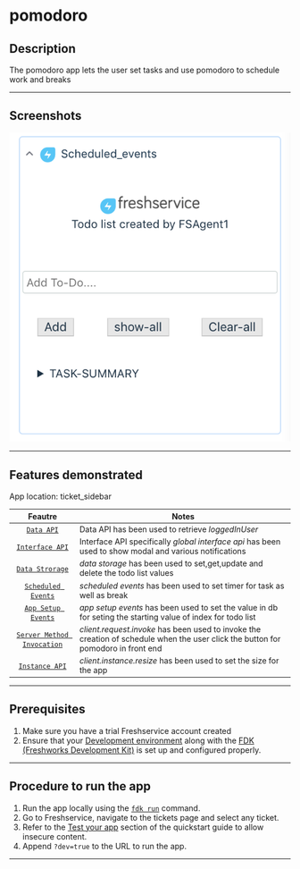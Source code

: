 # pomodoro

## Description

 The pomodoro app lets the user set tasks and use pomodoro to schedule work and breaks

***

## Screenshots

<img src="./screenshots/screenshot.png">

***

## Features demonstrated

  App location: ticket_sidebar

  | Feautre | Notes |
  | :---: | --- |
  | [`Data API`](https://developer.freshservice.com/docs/data-api/) | Data API has been used to retrieve _loggedInUser_ |
  | [`Interface API`](https://developer.freshservice.com/docs/interface/#global_interface_apis) | Interface API specifically _global interface api_ has been used to show modal and various notifications|
  | [`Data Strorage`](https://developer.freshservice.com/docs/data-storage/) | _data storage_ has been used to set,get,update and delete the todo list values|
  | [`Scheduled Events`](https://developer.freshservice.com/docs/scheduled-events/) | _scheduled events_ has been used to set timer for task as well as break|
  | [`App Setup Events`](https://developer.freshservice.com/docs/app-setup-events/) | _app setup events_ has been used to set the value in db for seting the starting value of index for todo list|
  | [`Server Method Invocation`](https://developer.freshservice.com/docs/server-method-invocation/) | _client.request.invoke_ has been used to invoke the creation of schedule when the user click the button for pomodoro in front end|
  | [`Instance API`](https://developer.freshservice.com/docs/instance-api/) | _client.instance.resize_ has been used to set the size for the app|
  

***

## Prerequisites

1. Make sure you have a trial Freshservice account created
2. Ensure that your [Development environment](https://developer.freshservice.com/docs/quick-start/) along with the [FDK (Freshworks Development Kit)](https://developer.freshservice.com/docs/quick-start/#test_your_app) is set up and configured properly.

***

## Procedure to run the app

1. Run the app locally using the [`fdk run`](https://developers.freshservice.com/docs/freshworks-cli/#_run) command.
2. Go to Freshservice, navigate to the tickets page and select any ticket.
3. Refer to the [Test your app](https://developer.freshservice.com/docs/quick-start/#test_your_app) section of the quickstart guide to allow insecure content.
4. Append `?dev=true` to the URL to run the app.

***
